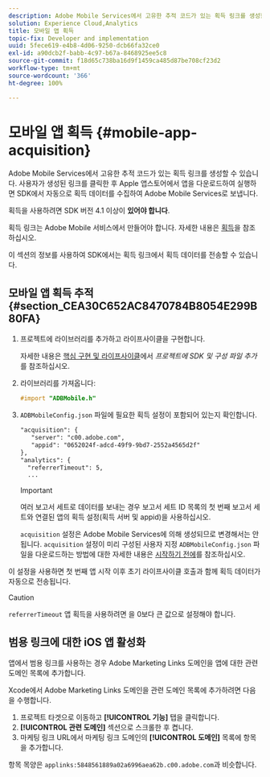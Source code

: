 ```yaml
---
description: Adobe Mobile Services에서 고유한 추적 코드가 있는 획득 링크를 생성할 수 있습니다. 사용자가 생성된 링크를 클릭한 후 Apple 앱스토어에서 앱을 다운로드하여 실행하면 SDK에서 자동으로 획득 데이터를 수집하여 Adobe Mobile Services로 보냅니다.
solution: Experience Cloud,Analytics
title: 모바일 앱 획득
topic-fix: Developer and implementation
uuid: 5fece619-e4b8-4d06-9250-dcb66fa32ce0
exl-id: a90dcb2f-babb-4c97-b67a-8468925ee5c8
source-git-commit: f18d65c738ba16d9f1459ca485d87be708cf23d2
workflow-type: tm+mt
source-wordcount: '366'
ht-degree: 100%

---
```


# 모바일 앱 획득 {#mobile-app-acquisition}

Adobe Mobile Services에서 고유한 추적 코드가 있는 획득 링크를 생성할 수 있습니다. 사용자가 생성된 링크를 클릭한 후 Apple 앱스토어에서 앱을 다운로드하여 실행하면 SDK에서 자동으로 획득 데이터를 수집하여 Adobe Mobile Services로 보냅니다.

획득을 사용하려면 SDK 버전 4.1 이상이 **있어야 합니다**.

획득 링크는 Adobe Mobile 서비스에서 만들어야 합니다. 자세한 내용은 [획득](/help/using/acquisition-main/acquisition-main.md)을 참조하십시오.

이 섹션의 정보를 사용하여 SDK에서는 획득 링크에서 획득 데이터를 전송할 수 있습니다.

## 모바일 앱 획득 추적 {#section_CEA30C652AC8470784B8054E299B80FA}

1. 프로젝트에 라이브러리를 추가하고 라이프사이클을 구현합니다.

   자세한 내용은 [핵심 구현 및 라이프사이클](/help/ios/getting-started/dev-qs.md)에서 *프로젝트에 SDK 및 구성 파일 추가*&#x200B;를 참조하십시오.
1. 라이브러리를 가져옵니다:

   ```objective-c
   #import "ADBMobile.h"
   ```

1. `ADBMobileConfig.json` 파일에 필요한 획득 설정이 포함되어 있는지 확인합니다.

   ```xml
   "acquisition": { 
      "server": "c00.adobe.com", 
      "appid": "0652024f-adcd-49f9-9bd7-2552a4565d2f" 
   }, 
   "analytics": { 
     "referrerTimeout": 5, 
     ...
   ```

   >[!IMPORTANT]
   >
   > 여러 보고서 세트로 데이터를 보내는 경우 보고서 세트 ID 목록의 첫 번째 보고서 세트와 연결된 앱의 획득 설정(획득 서버 및 appid)을 사용하십시오.

   `acquisition` 설정은 Adobe Mobile Services에 의해 생성되므로 변경해서는 안 됩니다. `acquisition` 설정이 미리 구성된 사용자 지정 `ADBMobileConfig.json` 파일을 다운로드하는 방법에 대한 자세한 내용은 [시작하기 전에](/help/ios/getting-started/requirements.md)를 참조하십시오.

이 설정을 사용하면 첫 번째 앱 시작 이후 초기 라이프사이클 호출과 함께 획득 데이터가 자동으로 전송됩니다.

>[!CAUTION]
>
>`referrerTimeout`  앱 획득을 사용하려면 을 0보다 큰 값으로 설정해야 합니다.

## 범용 링크에 대한 iOS 앱 활성화

앱에서 범용 링크를 사용하는 경우 Adobe Marketing Links 도메인을 앱에 대한 관련 도메인 목록에 추가합니다.

Xcode에서 Adobe Marketing Links 도메인을 관련 도메인 목록에 추가하려면 다음을 수행합니다.

1. 프로젝트 타겟으로 이동하고 **[!UICONTROL 기능]** 탭을 클릭합니다.
2. **[!UICONTROL 관련 도메인]** 섹션으로 스크롤한 후 켭니다.
3. 마케팅 링크 URL에서 마케팅 링크 도메인의 **[!UICONTROL 도메인]** 목록에 항목을 추가합니다.

항목 목양은 `applinks:5848561889a02a6996aea62b.c00.adobe.com`과 비슷합니다.
